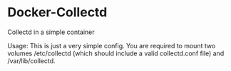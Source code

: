 # Docker-Collectd
Collectd in a simple container 

Usage: 
This is just a very simple config. You are required to mount two volumes /etc/collectd (which should include a valid collectd.conf file) and /var/lib/collectd.
